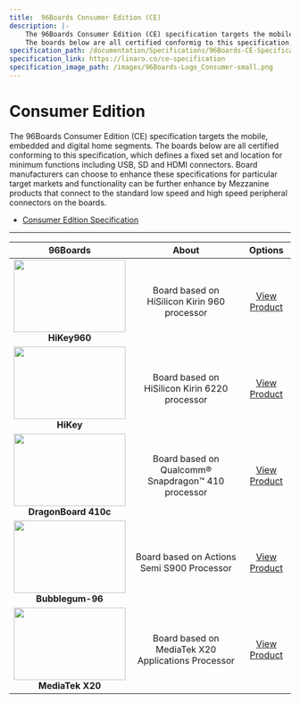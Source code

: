 ```yaml
---
title:  96Boards Consumer Edition (CE)
description: |-
    The 96Boards Consumer Edition (CE) specification targets the mobile, embedded and digital home segments.
    The boards below are all certified conformig to this specification, which defines a fixed set and location
specification_path: /documentation/Specifications/96Boards-CE-Specification.pdf
specification_link: https://linaro.co/ce-specification
specification_image_path: /images/96Boards-Logo_Consumer-small.png
---
```


# Consumer Edition

The 96Boards Consumer Edition (CE) specification targets the mobile, embedded and digital home segments. The boards below are all certified conforming to this
specification, which defines a fixed set and location for minimum functions including USB, SD and HDMI connectors. Board manufacturers can choose to enhance
these specifications for particular target markets and functionality can be further enhance by Mezzanine products that connect to the standard low speed and
high speed peripheral connectors on the boards.

- [Consumer Edition Specification](https://linaro.co/ce-specification)

***

| 96Boards                                | About                                                   | Options                                 |
|:---------------------------------------:|:-------------------------------------------------------:|:---------------------------------------:|
| <img src="https://github.com/96boards/documentation/blob/master/ConsumerEdition/HiKey960/AdditionalDocs/Images/Images_Board/Hikey960_front_SD.png?raw=true" data-canonical-src="https://github.com/96boards/documentation/blob/master/ConsumerEdition/HiKey960/AdditionalDocs/Images/Images_Board/Hikey960_front_SD.png?raw=true" width="200" height="130" /><br> **HiKey960** | Board based on HiSilicon Kirin 960 processor  | [View Product](hiKey960/README.md)<br> |
| <img src="https://github.com/96boards/documentation/blob/master/ConsumerEdition/HiKey/AdditionalDocs/Images/Images_Board/HiKey-Lemaker-Front_SD.jpg?raw=true" data-canonical-src="https://github.com/96boards/documentation/blob/master/ConsumerEdition/HiKey/AdditionalDocs/Images/Images_Board/HiKey-Lemaker-Front_SD.jpg?raw=true" width="200" height="130" /><br> **HiKey** | Board based on HiSilicon Kirin 6220 processor  | [View Product](hiKey/README.md)<br> |
| <img src="https://github.com/96boards/documentation/blob/master/ConsumerEdition/DragonBoard-410c/AdditionalDocs/Images/Images_Board/DragonBoard410c-Front-SD.jpg?raw=true" data-canonical-src="https://github.com/96boards/documentation/blob/master/ConsumerEdition/DragonBoard-410c/AdditionalDocs/Images/Images_Board/DragonBoard410c-Front-SD.jpg?raw=true" width="200" height="130" /><br> **DragonBoard 410c** | Board based on Qualcomm® Snapdragon™ 410 processor  | [View Product](dragonboard410c/README.md)<br>|
| <img src="https://github.com/96boards/documentation/blob/master/ConsumerEdition/Bubblegum-96/AdditionalDocs/Images/Images_Board/Bubblegum-96-Front-SD.jpg?raw=true" data-canonical-src="https://github.com/96boards/documentation/blob/master/ConsumerEdition/Bubblegum-96/AdditionalDocs/Images/Images_Board/Bubblegum-96-Front-SD.jpg?raw=true" width="200" height="130" /><br>**Bubblegum-96** | Board based on Actions Semi S900 Processor  | [View Product](bubblegum-96/README.md)<br>|
<img src="https://github.com/96boards/documentation/blob/master/ConsumerEdition/MediaTekX20/AdditionalDocs/Images/Images_Board/MediaTek%20X20-Front-SD.jpg?raw=true" data-canonical-src="https://github.com/96boards/documentation/blob/master/ConsumerEdition/MediaTekX20/AdditionalDocs/Images/Images_Board/MediaTek%20X20-Front-SD.jpg?raw=true" width="200" height="130" /><br> **MediaTek X20** | Board based on MediaTek X20 Applications Processor  | [View Product](mediatek-x20/README.md)<br>|

